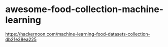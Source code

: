 # awesome-food-collection-machine-learning
https://hackernoon.com/machine-learning-food-datasets-collection-db21e38ea225
